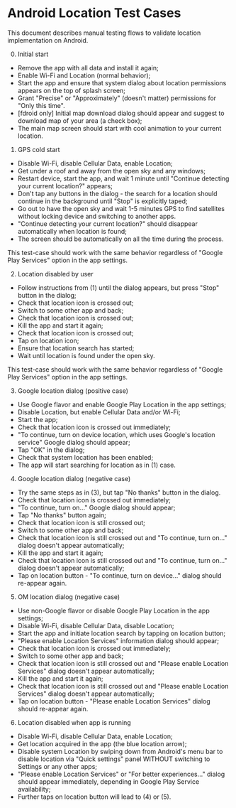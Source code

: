 # Android Location Test Cases

This document describes manual testing flows to validate location
implementation on Android.

0. Initial start

- Remove the app with all data and install it again;
- Enable Wi-Fi and Location (normal behavior);
- Start the app and ensure that system dialog about location permissions
  appears on the top of splash screen;
- Grant "Precise" or "Approximately" (doesn't matter) permissions
  for "Only this time".
- [fdroid only] Initial map download dialog should appear and suggest to
  download map of your area (a check box);
- The main map screen should start with cool animation to your current location.

1. GPS cold start

- Disable Wi-Fi, disable Cellular Data, enable Location;
- Get under a roof and away from the open sky and any windows;
- Restart device, start the app, and wait 1 minute until
  "Continue detecting your current location?" appears;
- Don't tap any buttons in the dialog - the search for a location
  should continue in the background until "Stop" is explicitly taped;
- Go out to have the open sky and wait 1-5 minutes GPS to find satellites
  without locking device and switching to another apps.
-  "Continue detecting your current location?" should disappear
  automatically when location is found;
- The screen should be automatically on all the time during the process.

This test-case should work with the same behavior regardless of
 "Google Play Services"  option in the app settings.

2. Location disabled by user

- Follow instructions from (1) until the dialog appears,
  but press "Stop" button in the dialog;
- Check that location icon is crossed out;
- Switch to some other app and back;
- Check that location icon is crossed out;
- Kill the app and start it again;
- Check that location icon is crossed out;
- Tap on location icon;
- Ensure that location search has started;
- Wait until location is found under the open sky.

This test-case should work with the same behavior regardless of
 "Google Play Services"  option in the app settings.

3. Google location dialog (positive case)

- Use Google flavor and enable Google Play Location in the app settings;
- Disable Location, but enable Cellular Data and/or Wi-Fi;
- Start the app;
- Check that location icon is crossed out immediately;
- "To continue, turn on device location, which uses Google's location service"
  Google dialog should appear;
- Tap "OK" in the dialog;
- Check that system location has been enabled;
- The app will start searching for location as in (1) case.

4. Google location dialog (negative case)

- Try the same steps as in (3), but tap "No thanks" button in the dialog.
- Check that location icon is crossed out immediately;
- "To continue, turn on..." Google dialog should appear;
- Tap "No thanks" button again;
- Check that location icon is still crossed out;
- Switch to some other app and back;
- Check that location icon is still crossed out and
  "To continue, turn on..." dialog doesn't appear automatically;
- Kill the app and start it again;
- Check that location icon is still crossed out and
  "To continue, turn on..." dialog doesn't appear automatically;
- Tap on location button - "To continue, turn on device..." dialog
  should re-appear again.

5. OM location dialog (negative case)

- Use non-Google flavor or disable Google Play Location in the app settings;
- Disable Wi-Fi, disable Cellular Data, disable Location;
- Start the app and initiate location search by tapping on location button;
- "Please enable Location Services" information dialog should appear;
- Check that location icon is crossed out immediately;
- Switch to some other app and back;
- Check that location icon is still crossed out and
  "Please enable Location Services" dialog doesn't appear automatically;
- Kill the app and start it again;
- Check that location icon is still crossed out and
  "Please enable Location Services" dialog doesn't appear automatically;
- Tap on location button - "Please enable Location Services" dialog
  should re-appear again.

6. Location disabled when app is running

- Disable Wi-Fi, disable Cellular Data, enable Location;
- Get location acquired in the app (the blue location arrow);
- Disable system Location by swiping down from Android's menu bar
  to disable location via "Quick settings" panel WITHOUT switching
  to Settings or any other apps;
- "Please enable Location Services" or  "For better experiences..."
  dialog should appear immediately, depending in Google Play Service
  availability;
- Further taps on location button will lead to (4) or (5).
